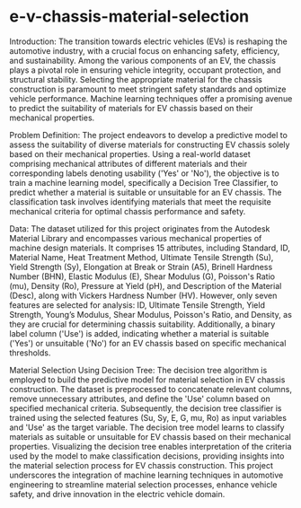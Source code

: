 # e-v-chassis-material-selection

Introduction:
 The transition towards electric vehicles (EVs) is reshaping the automotive industry, with a crucial focus on enhancing safety, efficiency, and sustainability. Among the various components of an EV, the chassis plays a pivotal role in ensuring vehicle integrity, occupant protection, and structural stability. Selecting the appropriate material for the chassis construction is paramount to meet stringent safety standards and optimize vehicle performance. Machine learning techniques offer a promising avenue to predict the suitability of materials for EV chassis based on their mechanical properties.

Problem Definition: The project endeavors to develop a predictive model to assess the suitability of diverse materials for constructing EV chassis solely based on their mechanical properties. Using a real-world dataset comprising mechanical attributes of different materials and their corresponding labels denoting usability ('Yes' or 'No'), the objective is to train a machine learning model, specifically a Decision Tree Classifier, to predict whether a material is suitable or unsuitable for an EV chassis. The classification task involves identifying materials that meet the requisite mechanical criteria for optimal chassis performance and safety.

Data: The dataset utilized for this project originates from the Autodesk Material Library and encompasses various mechanical properties of machine design materials. It comprises 15 attributes, including Standard, ID, Material Name, Heat Treatment Method, Ultimate Tensile Strength (Su), Yield Strength (Sy), Elongation at Break or Strain (A5), Brinell Hardness Number (BHN), Elastic Modulus (E), Shear Modulus (G), Poisson's Ratio (mu), Density (Ro), Pressure at Yield (pH), and Description of the Material (Desc), along with Vickers Hardness Number (HV). However, only seven features are selected for analysis: ID, Ultimate Tensile Strength, Yield Strength, Young’s Modulus, Shear Modulus, Poisson's Ratio, and Density, as they are crucial for determining chassis suitability. Additionally, a binary label column ('Use') is added, indicating whether a material is suitable ('Yes') or unsuitable ('No') for an EV chassis based on specific mechanical thresholds.

Material Selection Using Decision Tree: The decision tree algorithm is employed to build the predictive model for material selection in EV chassis construction. The dataset is preprocessed to concatenate relevant columns, remove unnecessary attributes, and define the 'Use' column based on specified mechanical criteria. Subsequently, the decision tree classifier is trained using the selected features (Su, Sy, E, G, mu, Ro) as input variables and 'Use' as the target variable. The decision tree model learns to classify materials as suitable or unsuitable for EV chassis based on their mechanical properties. Visualizing the decision tree enables interpretation of the criteria used by the model to make classification decisions, providing insights into the material selection process for EV chassis construction.
This project underscores the integration of machine learning techniques in automotive engineering to streamline material selection processes, enhance vehicle safety, and drive innovation in the electric vehicle domain.
